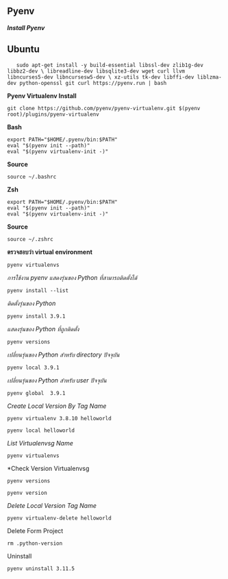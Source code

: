 ## Pyenv

***Install Pyenv***

  **Ubuntu**
 --

       sudo apt-get install -y build-essential libssl-dev zlib1g-dev libbz2-dev \ libreadline-dev libsqlite3-dev wget curl llvm libncurses5-dev libncursesw5-dev \ xz-utils tk-dev libffi-dev liblzma-dev python-openssl git curl https://pyenv.run | bash


**Pyenv Virtualenv Install**

    git clone https://github.com/pyenv/pyenv-virtualenv.git $(pyenv root)/plugins/pyenv-virtualenv

**Bash**

    export PATH="$HOME/.pyenv/bin:$PATH"
    eval "$(pyenv init --path)"
    eval "$(pyenv virtualenv-init -)"

    
**Source** 

    source ~/.bashrc

**Zsh**


    export PATH="$HOME/.pyenv/bin:$PATH"
    eval "$(pyenv init --path)"
    eval "$(pyenv virtualenv-init -)"


**Source** 

    source ~/.zshrc
    
 **ตรวจสอบว่า virtual environment**

    pyenv virtualenvs
   
*การใช้งาน pyenv แสดงรุ่นของ Python ที่สามารถติดตั้งได้*

    pyenv install --list


*ติดตั้งรุ่นของ Python*


    pyenv install 3.9.1

*แสดงรุ่นของ Python ที่ถูกติดตั้ง*

    pyenv versions

*เปลี่ยนรุ่นของ Python สำหรับ directory ปัจจุบัน*

    pyenv local 3.9.1

*เปลี่ยนรุ่นของ Python สำหรับ user ปัจจุบัน*

    pyenv global  3.9.1

*Create Local Version By Tag Name*

    pyenv virtualenv 3.8.10 helloworld

    pyenv local helloworld
    
*List Virtualenvsg Name*

    pyenv virtualenvs
    
*Check Version Virtualenvsg

    pyenv versions

    pyenv version
    
*Delete Local Version Tag Name*

    pyenv virtualenv-delete helloworld

Delete Form Project

    rm .python-version

Uninstall 

    pyenv uninstall 3.11.5

	
